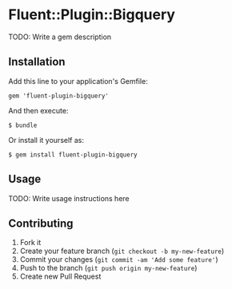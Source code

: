 # Fluent::Plugin::Bigquery

TODO: Write a gem description

## Installation

Add this line to your application's Gemfile:

    gem 'fluent-plugin-bigquery'

And then execute:

    $ bundle

Or install it yourself as:

    $ gem install fluent-plugin-bigquery

## Usage

TODO: Write usage instructions here

## Contributing

1. Fork it
2. Create your feature branch (`git checkout -b my-new-feature`)
3. Commit your changes (`git commit -am 'Add some feature'`)
4. Push to the branch (`git push origin my-new-feature`)
5. Create new Pull Request
